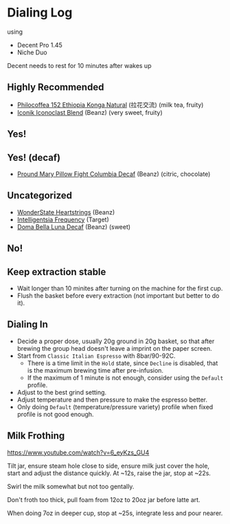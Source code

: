 # Dialing Log

using

- Decent Pro 1.45
- Niche Duo

Decent needs to rest for 10 minutes after wakes up

## Highly Recommended

- [Philocoffea 152 Ethiopia Konga Natural](./2024-9/Philocoffea-152.md) (拉花交流) (milk tea, fruity)
- [Iconik Iconoclast Blend](./2024-9/Iconik-Iconoclast-Blend.md) (Beanz) (very sweet, fruity)

## Yes!

## Yes! (decaf)

- [Pround Mary Pillow Fight Columbia Decaf](./2024-9/Proud-Mary-Pillow-Fight-Columbia-Decaf.md) (Beanz) (citric, chocolate)

## Uncategorized

- [WonderState Heartstrings](./2024-9/WonderState-Heartstrings.md) (Beanz)
- [Intelligentsia Frequency](./2024-9/Intelligentsia-Frequency.md) (Target)
- [Doma Bella Luna Decaf](./2024-9/Doma-Bella-Luna-Decaf.md) (Beanz) (sweet)

## No!

## Keep extraction stable

- Wait longer than 10 minites after turning on the machine for the first cup.
- Flush the basket before every extraction (not important but better to do it).

## Dialing In

- Decide a proper dose, usually 20g ground in 20g basket, so that after brewing the group head doesn't leave a imprint on the paper screen.
- Start from `Classic Italian Espresso` with 8bar/90-92C.
  - There is a time limit in the `Hold` state, since `Decline` is disabled, that is the maximum brewing time after pre-infusion.
  - If the maximum of 1 minute is not enough, consider using the `Default` profile.
- Adjust to the best grind setting.
- Adjust temperature and then pressure to make the espresso better.
- Only doing `Default` (temperature/pressure variety) profile when fixed profile is not good enough.

## Milk Frothing

https://www.youtube.com/watch?v=6_eyKzs_GU4

Tilt jar,
ensure steam hole close to side,
ensure milk just cover the hole,
start and adjust the distance quickly.
At \~12s, raise the jar, stop at \~22s.

Swirl the milk somewhat but not too gentally.

Don't froth too thick,
pull foam from 12oz to 20oz jar before latte art.

When doing 7oz in deeper cup,
stop at \~25s,
integrate less and pour nearer.
